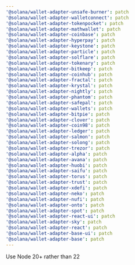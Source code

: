 ```yaml
---
'@solana/wallet-adapter-unsafe-burner': patch
'@solana/wallet-adapter-walletconnect': patch
'@solana/wallet-adapter-tokenpocket': patch
'@solana/wallet-adapter-mathwallet': patch
'@solana/wallet-adapter-coinbase': patch
'@solana/wallet-adapter-hyperpay': patch
'@solana/wallet-adapter-keystone': patch
'@solana/wallet-adapter-particle': patch
'@solana/wallet-adapter-solflare': patch
'@solana/wallet-adapter-tokenary': patch
'@solana/wallet-adapter-bitkeep': patch
'@solana/wallet-adapter-coinhub': patch
'@solana/wallet-adapter-fractal': patch
'@solana/wallet-adapter-krystal': patch
'@solana/wallet-adapter-nightly': patch
'@solana/wallet-adapter-phantom': patch
'@solana/wallet-adapter-safepal': patch
'@solana/wallet-adapter-wallets': patch
'@solana/wallet-adapter-bitpie': patch
'@solana/wallet-adapter-clover': patch
'@solana/wallet-adapter-coin98': patch
'@solana/wallet-adapter-ledger': patch
'@solana/wallet-adapter-salmon': patch
'@solana/wallet-adapter-solong': patch
'@solana/wallet-adapter-trezor': patch
'@solana/wallet-adapter-alpha': patch
'@solana/wallet-adapter-avana': patch
'@solana/wallet-adapter-huobi': patch
'@solana/wallet-adapter-saifu': patch
'@solana/wallet-adapter-torus': patch
'@solana/wallet-adapter-trust': patch
'@solana/wallet-adapter-xdefi': patch
'@solana/wallet-adapter-neko': patch
'@solana/wallet-adapter-nufi': patch
'@solana/wallet-adapter-onto': patch
'@solana/wallet-adapter-spot': patch
'@solana/wallet-adapter-react-ui': patch
'@solana/wallet-adapter-sky': patch
'@solana/wallet-adapter-react': patch
'@solana/wallet-adapter-base-ui': patch
'@solana/wallet-adapter-base': patch
---
```


Use Node 20+ rather than 22
